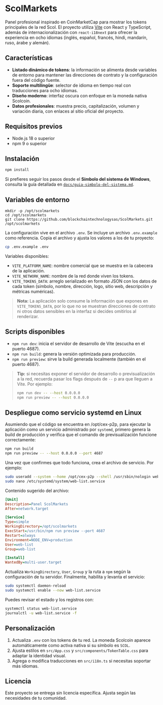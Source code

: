 # ScolMarkets

Panel profesional inspirado en CoinMarketCap para mostrar los tokens principales de la red Scol. El proyecto utiliza [Vite](https://vitejs.dev/) con React y TypeScript, además de internacionalización con `react-i18next` para ofrecer la experiencia en ocho idiomas (inglés, español, francés, hindi, mandarín, ruso, árabe y alemán).

## Características

- **Listado dinámico de tokens**: la información se alimenta desde variables de entorno para mantener las direcciones de contrato y la configuración fuera del código fuente.
- **Soporte multilingüe**: selector de idioma en tiempo real con traducciones para ocho idiomas.
- **Diseño moderno**: interfaz oscura con enfoque en la moneda nativa Scolcoin.
- **Datos profesionales**: muestra precio, capitalización, volumen y variación diaria, con enlaces al sitio oficial del proyecto.

## Requisitos previos

- Node.js 18 o superior
- npm 9 o superior

## Instalación

```bash
npm install
```

Si prefieres seguir los pasos desde el **Símbolo del sistema de Windows**, consulta la guía detallada en [`docs/guia-simbolo-del-sistema.md`](docs/guia-simbolo-del-sistema.md).

## Variables de entorno

```
mkdir -p /opt/scolmarkets
cd /opt/scolmarkets
git clone https://github.com/blockchaintechnologysas/ScolMarkets.git /opt/scolmarkets
```

La configuración vive en el archivo `.env`. Se incluye un archivo `.env.example` como referencia. Copia el archivo y ajusta los valores a los de tu proyecto:

```bash
cp .env.example .env
```

Variables disponibles:

- `VITE_PLATFORM_NAME`: nombre comercial que se muestra en la cabecera de la aplicación.
- `VITE_NETWORK_NAME`: nombre de la red donde viven los tokens.
- `VITE_TOKENS_DATA`: arreglo serializado en formato JSON con los datos de cada token (símbolo, nombre, dirección, logo, sitio web, descripción y métricas numéricas).

> **Nota:** La aplicación solo consume la información que expones en `VITE_TOKENS_DATA`, por lo que no se muestran direcciones de contrato ni otros datos sensibles en la interfaz si decides omitirlos al renderizar.

## Scripts disponibles

- `npm run dev`: inicia el servidor de desarrollo de Vite (escucha en el puerto 4687).
- `npm run build`: genera la versión optimizada para producción.
- `npm run preview`: sirve la build generada localmente (también en el puerto 4687).

> **Tip:** si necesitas exponer el servidor de desarrollo o previsualización a la red, recuerda pasar los flags después de `--` p
ara que lleguen a Vite. Por ejemplo:
>
> ```bash
> npm run dev -- --host 0.0.0.0
> npm run preview -- --host 0.0.0.0
> ```

## Despliegue como servicio systemd en Linux

Asumiendo que el código se encuentra en /opt/cex-p2p, para ejecutar la aplicación como un servicio administrado por `systemd`, primero genera la build de producción y verifica que el comando de previsualización funcione correctamente:

```bash
npm run build
npm run preview -- --host 0.0.0.0 --port 4687
```

Una vez que confirmes que todo funciona, crea el archivo de servicio. Por ejemplo:

```bash
sudo useradd --system --home /opt/cex-p2p --shell /usr/sbin/nologin web-list
sudo nano /etc/systemd/system/web-list.service
```

Contenido sugerido del archivo:

```ini
[Unit]
Description=Panel ScolMarkets
After=network.target

[Service]
Type=simple
WorkingDirectory=/opt/scolmarkets
ExecStart=/usr/bin/npm run preview --port 4687
Restart=always
Environment=NODE_ENV=production
User=web-list
Group=web-list

[Install]
WantedBy=multi-user.target
```

Actualiza `WorkingDirectory`, `User`, `Group` y la ruta a `npm` según la configuración de tu servidor. Finalmente, habilita y levanta el servicio:

```bash
sudo systemctl daemon-reload
sudo systemctl enable --now web-list.service
```

Puedes revisar el estado y los registros con:

```bash
systemctl status web-list.service
journalctl -u web-list.service -f
```

## Personalización

1. Actualiza `.env` con los tokens de tu red. La moneda Scolcoin aparece automáticamente como activa nativa si su símbolo es `SCOL`.
2. Ajusta estilos en `src/App.css` y `src/components/TokenTable.css` para adaptar la identidad visual.
3. Agrega o modifica traducciones en `src/i18n.ts` si necesitas soportar más idiomas.

## Licencia

Este proyecto se entrega sin licencia específica. Ajusta según las necesidades de tu comunidad.
